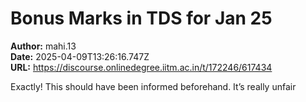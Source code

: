 # Bonus Marks in TDS for Jan 25

**Author:** mahi.13  
**Date:** 2025-04-09T13:26:16.747Z  
**URL:** https://discourse.onlinedegree.iitm.ac.in/t/172246/617434

Exactly! This should have been informed beforehand.
It’s really unfair
